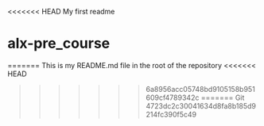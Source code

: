 <<<<<<< HEAD
My first readme
# alx-pre_course
=======
This is my README.md file in the root of the repository
<<<<<<< HEAD
>>>>>>> 6a8956acc05748bd9105158b951609cf4789342c
=======
Git
>>>>>>> 4723dc2c30041634d8fa8b185d9214fc390f5c49
